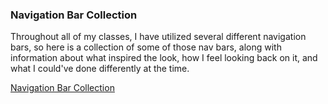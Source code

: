 ### Navigation Bar Collection
<p class="span-all">Throughout all of my classes, I have utilized several different navigation bars, so here is a collection of some of those nav bars, along with information about what inspired the look, how I feel looking back on it, and what I could've done differently at the time.</p>

<p class="span-all"><a href="./../../../../wet/final-project/wet-final-project/portfolio-items/nav-collection/index.html">Navigation Bar Collection</a></p>